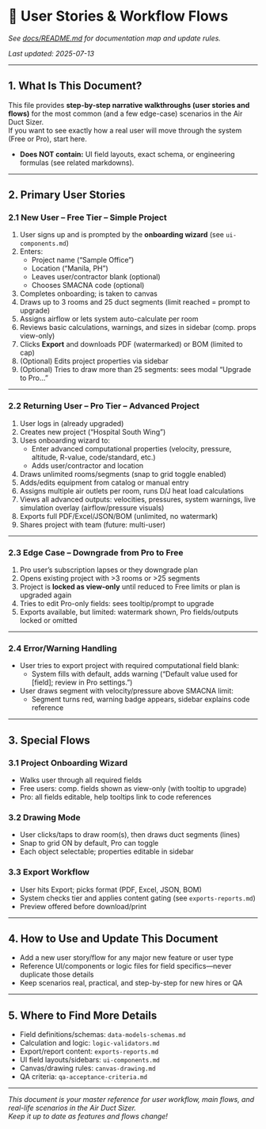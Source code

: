 # 👤 User Stories & Workflow Flows

_See [docs/README.md](../../README.md) for documentation map and update rules._

_Last updated: 2025-07-13_

---

## 1. What Is This Document?

This file provides **step-by-step narrative walkthroughs (user stories and flows)** for the most common (and a few edge-case) scenarios in the Air Duct Sizer.  
If you want to see exactly how a real user will move through the system (Free or Pro), start here.

- **Does NOT contain:** UI field layouts, exact schema, or engineering formulas (see related markdowns).

---

## 2. Primary User Stories

### 2.1 New User – Free Tier – Simple Project

1. User signs up and is prompted by the **onboarding wizard** (see `ui-components.md`)
2. Enters:
    - Project name (“Sample Office”)
    - Location (“Manila, PH”)
    - Leaves user/contractor blank (optional)
    - Chooses SMACNA code (optional)
3. Completes onboarding; is taken to canvas
4. Draws up to 3 rooms and 25 duct segments (limit reached = prompt to upgrade)
5. Assigns airflow or lets system auto-calculate per room
6. Reviews basic calculations, warnings, and sizes in sidebar (comp. props view-only)
7. Clicks **Export** and downloads PDF (watermarked) or BOM (limited to cap)
8. (Optional) Edits project properties via sidebar
9. (Optional) Tries to draw more than 25 segments: sees modal “Upgrade to Pro…”

---

### 2.2 Returning User – Pro Tier – Advanced Project

1. User logs in (already upgraded)
2. Creates new project (“Hospital South Wing”)
3. Uses onboarding wizard to:
    - Enter advanced computational properties (velocity, pressure, altitude, R-value, code/standard, etc.)
    - Adds user/contractor and location
4. Draws unlimited rooms/segments (snap to grid toggle enabled)
5. Adds/edits equipment from catalog or manual entry
6. Assigns multiple air outlets per room, runs D/J heat load calculations
7. Views all advanced outputs: velocities, pressures, system warnings, live simulation overlay (airflow/pressure visuals)
8. Exports full PDF/Excel/JSON/BOM (unlimited, no watermark)
9. Shares project with team (future: multi-user)

---

### 2.3 Edge Case – Downgrade from Pro to Free

1. Pro user’s subscription lapses or they downgrade plan
2. Opens existing project with >3 rooms or >25 segments
3. Project is **locked as view-only** until reduced to Free limits or plan is upgraded again
4. Tries to edit Pro-only fields: sees tooltip/prompt to upgrade
5. Exports available, but limited: watermark shown, Pro fields/outputs locked or omitted

---

### 2.4 Error/Warning Handling

- User tries to export project with required computational field blank:
    - System fills with default, adds warning (“Default value used for [field]; review in Pro settings.”)
- User draws segment with velocity/pressure above SMACNA limit:
    - Segment turns red, warning badge appears, sidebar explains code reference

---

## 3. Special Flows

### 3.1 Project Onboarding Wizard

- Walks user through all required fields
- Free users: comp. fields shown as view-only (with tooltip to upgrade)
- Pro: all fields editable, help tooltips link to code references

### 3.2 Drawing Mode

- User clicks/taps to draw room(s), then draws duct segments (lines)
- Snap to grid ON by default, Pro can toggle
- Each object selectable; properties editable in sidebar

### 3.3 Export Workflow

- User hits Export; picks format (PDF, Excel, JSON, BOM)
- System checks tier and applies content gating (see `exports-reports.md`)
- Preview offered before download/print

---

## 4. How to Use and Update This Document

- Add a new user story/flow for any major new feature or user type
- Reference UI/components or logic files for field specifics—never duplicate those details
- Keep scenarios real, practical, and step-by-step for new hires or QA

---

## 5. Where to Find More Details

- Field definitions/schemas: `data-models-schemas.md`
- Calculation and logic: `logic-validators.md`
- Export/report content: `exports-reports.md`
- UI field layouts/sidebars: `ui-components.md`
- Canvas/drawing rules: `canvas-drawing.md`
- QA criteria: `qa-acceptance-criteria.md`

---

*This document is your master reference for user workflow, main flows, and real-life scenarios in the Air Duct Sizer.  
Keep it up to date as features and flows change!*
